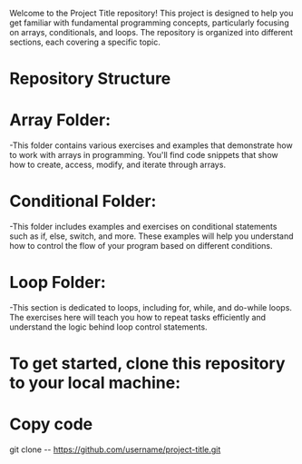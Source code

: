 

Welcome to the Project Title repository! This project is designed to help you get familiar with fundamental programming concepts, particularly focusing on arrays, conditionals, and loops. The repository is organized into different sections, each covering a specific topic.

# Repository Structure

# Array Folder:
-This folder contains various exercises and examples that demonstrate how to work with arrays in programming. You'll find code snippets that show how to create, access, modify, and iterate through arrays.

# Conditional Folder: 
-This folder includes examples and exercises on conditional statements such as if, else, switch, and more. These examples will help you understand how to control the flow of your program based on different conditions.

# Loop Folder:
-This section is dedicated to loops, including for, while, and do-while loops. The exercises here will teach you how to repeat tasks efficiently and understand the logic behind loop control statements.


# To get started, clone this repository to your local machine:

# Copy code
git clone -- https://github.com/username/project-title.git




